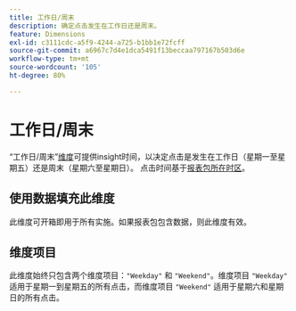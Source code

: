 ```yaml
---
title: 工作日/周末
description: 确定点击发生在工作日还是周末。
feature: Dimensions
exl-id: c3111cdc-a5f9-4244-a725-b1bb1e72fcff
source-git-commit: a6967c7d4e1dca5491f13beccaa797167b503d6e
workflow-type: tm+mt
source-wordcount: '105'
ht-degree: 80%

---
```


# 工作日/周末

“工作日/周末”[维度](overview.md)可提供insight时间，以决定点击是发生在工作日（星期一至星期五）还是周末（星期六至星期日）。 点击时间基于[报表包所在时区](/help/admin/tools/manage-rs/edit-settings/general/general-acct-settings-admin.md)。

## 使用数据填充此维度

此维度可开箱即用于所有实施。如果报表包包含数据，则此维度有效。

## 维度项目

此维度始终只包含两个维度项目：`"Weekday"` 和 `"Weekend"`。维度项目 `"Weekday"` 适用于星期一到星期五的所有点击，而维度项目 `"Weekend"` 适用于星期六和星期日的所有点击。

